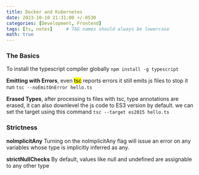 ```yaml
---
title: Docker and Kubernetes
date: 2023-10-10 21:31:00 +/-0530
categories: [Development, Frontend]
tags: [ts, notes]     # TAG names should always be lowercase
math: true
---
```


### The Basics  
To install the typescript compiler globally `npm install -g typescript`  

**Emitting with Errors**, even <mark>tsc</mark> reports errors it still emits js files to stop it run `tsc --noEmitOnError hello.ts`

**Erased Types**, after processing ts files with tsc, type annotations are erased, it can also downlevel the js code to  ES3  version by default. we can set the target using this command `tsc --target es2015 hello.ts`

### Strictness
**noImplicitAny** Turning on the noImplicitAny flag will issue an error on any variables whose type is implicitly inferred as any.  

**strictNullChecks** By default, values like null and undefined are assignable to any other type  
